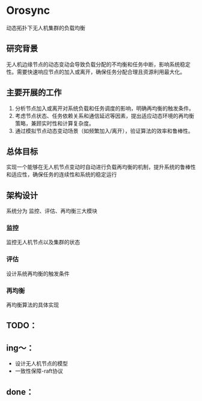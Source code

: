 # Orosync
动态拓扑下无人机集群的负载均衡

## 研究背景
无人机边缘节点的动态变动会导致负载分配的不均衡和任务中断，影响系统稳定性。需要快速响应节点的加入或离开，确保任务分配合理且资源利用最大化。

## 主要开展的工作
1. 分析节点加入或离开对系统负载和任务调度的影响，明确再均衡的触发条件。
2. 考虑节点状态、任务依赖关系和通信延迟等因素，提出适应动态环境的再均衡策略，兼顾实时性和计算复杂度。
3. 通过模拟节点动态变动场景（如频繁加入/离开），验证算法的效率和鲁棒性。

## 总体目标
实现一个能够在无人机节点变动时自动进行负载再均衡的机制，提升系统的鲁棒性和适应性，确保任务的连续性和系统的稳定运行

## 架构设计
系统分为 监控、评估、再均衡三大模块

### 监控
监控无人机节点以及集群的状态

### 评估
设计系统再均衡的触发条件

### 再均衡
再均衡算法的具体实现

## TODO：

## ing～：
- 设计无人机节点的模型
- 一致性保障-raft协议

## done：
